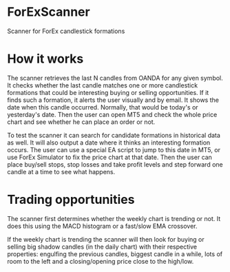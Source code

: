 # ForExScanner
Scanner for ForEx candlestick formations

# How it works
The scanner retrieves the last N candles from OANDA for any given symbol. It checks whether the last candle
matches one or more candlestick formations that could be interesting buying or selling opportunities. If it
finds such a formation, it alerts the user visually and by email. It shows the date when this candle occurred.
Normally, that would be today's or yesterday's date. Then the user can open MT5 and check the whole price chart
and see whether he can place an order or not. 

To test the scanner it can search for candidate formations in historical data as well. It will also output a
date where it thinks an interesting formation occurs. The user can use a special EA script to jump to this 
date in MT5, or use ForEx Simulator to fix the price chart at that date. Then the user can place buy/sell stops,
stop losses and take profit levels and step forward one candle at a time to see what happens. 

# Trading opportunities
The scanner first determines whether the weekly chart is trending or not. It does this using the MACD histogram
or a fast/slow EMA crossover.

If the weekly chart is trending the scanner will then look for buying or selling big shadow candles (in the daily
chart) with their respective properties: engulfing the previous candles, biggest candle in a while, lots of room 
to the left and a closing/opening price close to the high/low.